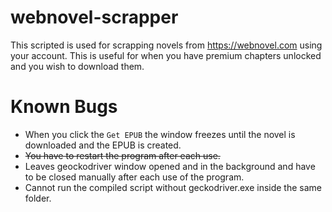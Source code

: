 # webnovel-scrapper

This scripted is used for scrapping novels from https://webnovel.com using your account. This is useful for when you have premium chapters unlocked and you wish to download them.

# Known Bugs
  - When you click the `Get EPUB` the window freezes until the novel is downloaded and the EPUB is created.
  - ~~You have to restart the program after each use.~~
  - Leaves geockodriver window opened and in the background and have to be closed manually after each use of the program.
  - Cannot run the compiled script without geckodriver.exe inside the same folder.
